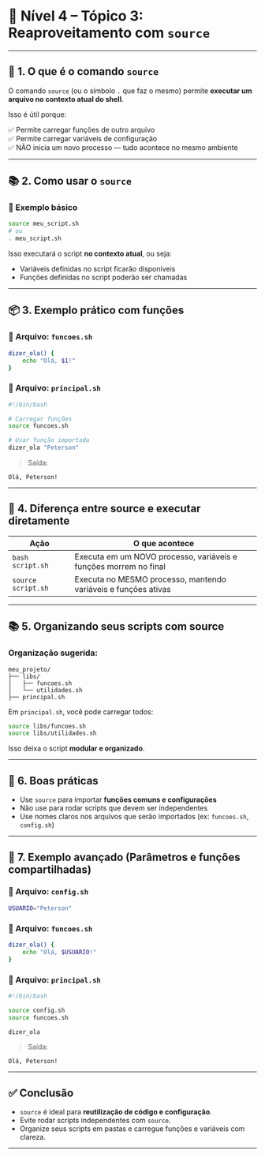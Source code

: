 
# 🔵 Nível 4 – Tópico 3: Reaproveitamento com `source`

---

## 📖 1. O que é o comando `source`

O comando `source` (ou o símbolo `.` que faz o mesmo) permite **executar um arquivo no contexto atual do shell**.

Isso é útil porque:

✅ Permite carregar funções de outro arquivo  
✅ Permite carregar variáveis de configuração  
✅ NÃO inicia um novo processo — tudo acontece no mesmo ambiente

---

## 📚 2. Como usar o `source`

### 📌 Exemplo básico

```bash
source meu_script.sh
# ou
. meu_script.sh
```

Isso executará o script **no contexto atual**, ou seja:

- Variáveis definidas no script ficarão disponíveis
- Funções definidas no script poderão ser chamadas

---

## 📦 3. Exemplo prático com funções

### 📄 Arquivo: `funcoes.sh`

```bash
dizer_ola() {
    echo "Olá, $1!"
}
```

### 📄 Arquivo: `principal.sh`

```bash
#!/bin/bash

# Carregar funções
source funcoes.sh

# Usar função importada
dizer_ola "Peterson"
```

> Saída:

```
Olá, Peterson!
```

---

## 🚨 4. Diferença entre source e executar diretamente

| Ação | O que acontece |
| ---- | --------------- |
| `bash script.sh` | Executa em um NOVO processo, variáveis e funções morrem no final |
| `source script.sh` | Executa no MESMO processo, mantendo variáveis e funções ativas |

---

## 📚 5. Organizando seus scripts com source

### Organização sugerida:

```
meu_projeto/
├── libs/
│   ├── funcoes.sh
│   └── utilidades.sh
├── principal.sh
```

Em `principal.sh`, você pode carregar todos:

```bash
source libs/funcoes.sh
source libs/utilidades.sh
```

Isso deixa o script **modular e organizado**.

---

## 🎯 6. Boas práticas

- Use `source` para importar **funções comuns e configurações**
- Não use para rodar scripts que devem ser independentes
- Use nomes claros nos arquivos que serão importados (ex: `funcoes.sh`, `config.sh`)

---

## 📌 7. Exemplo avançado (Parâmetros e funções compartilhadas)

### 📄 Arquivo: `config.sh`

```bash
USUARIO="Peterson"
```

### 📄 Arquivo: `funcoes.sh`

```bash
dizer_ola() {
    echo "Olá, $USUARIO!"
}
```

### 📄 Arquivo: `principal.sh`

```bash
#!/bin/bash

source config.sh
source funcoes.sh

dizer_ola
```

> Saída:

```
Olá, Peterson!
```

---

## ✅ Conclusão

- `source` é ideal para **reutilização de código e configuração**.  
- Evite rodar scripts independentes com `source`.  
- Organize seus scripts em pastas e carregue funções e variáveis com clareza.

---

